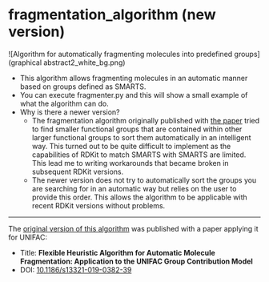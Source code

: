 # fragmentation_algorithm (new version)
![Algorithm for automatically fragmenting molecules into predefined groups](graphical abstract2_white_bg.png)
- This algorithm allows fragmenting molecules in an automatic manner based on groups defined as SMARTS.
- You can execute fragmenter.py and this will show a small example of what the algorithm can do.
- Why is there a newer version?
  - The fragmentation algorithm originally published with [the paper](https://doi.org/10.1186/s13321-019-0382-3) tried to find smaller functional groups that are contained within other larger functional groups to sort them automatically in an intelligent way. This turned out to be quite difficult to implement as the capabilities of RDKit to match SMARTS with SMARTS are  limited. This lead me to writing workarounds that became broken in subsequent RDKit versions.
  - The newer version does not try to automatically sort the groups you are searching for in an automatic way but relies on the user to provide this order. This allows the algorithm to be applicable with recent RDKit versions without problems.


---
The [original version of this algorithm](https://github.com/simonmb/fragmentation_algorithm_paper) was published with a paper applying it for UNIFAC:
- Title: **Flexible Heuristic Algorithm for Automatic Molecule Fragmentation: Application to the UNIFAC Group Contribution Model**
- DOI: [10.1186/s13321-019-0382-39](https://doi.org/10.1186/s13321-019-0382-3)
